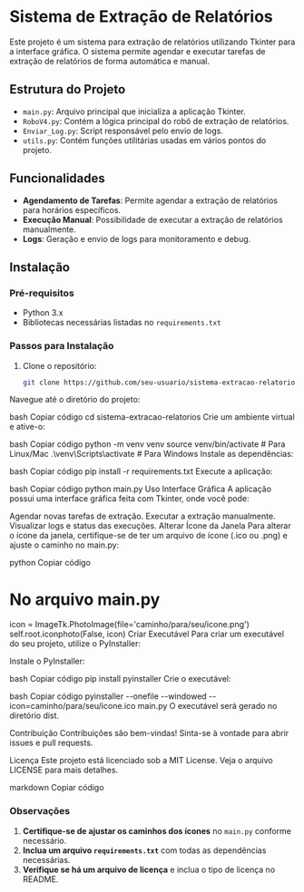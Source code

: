 # Sistema de Extração de Relatórios

Este projeto é um sistema para extração de relatórios utilizando Tkinter para a interface gráfica. O sistema permite agendar e executar tarefas de extração de relatórios de forma automática e manual.

## Estrutura do Projeto

- `main.py`: Arquivo principal que inicializa a aplicação Tkinter.
- `RoboV4.py`: Contém a lógica principal do robô de extração de relatórios.
- `Enviar_Log.py`: Script responsável pelo envio de logs.
- `utils.py`: Contém funções utilitárias usadas em vários pontos do projeto.

## Funcionalidades

- **Agendamento de Tarefas**: Permite agendar a extração de relatórios para horários específicos.
- **Execução Manual**: Possibilidade de executar a extração de relatórios manualmente.
- **Logs**: Geração e envio de logs para monitoramento e debug.

## Instalação

### Pré-requisitos

- Python 3.x
- Bibliotecas necessárias listadas no `requirements.txt`

### Passos para Instalação

1. Clone o repositório:
   ```bash
   git clone https://github.com/seu-usuario/sistema-extracao-relatorios.git
Navegue até o diretório do projeto:

bash
Copiar código
cd sistema-extracao-relatorios
Crie um ambiente virtual e ative-o:

bash
Copiar código
python -m venv venv
source venv/bin/activate  # Para Linux/Mac
.\venv\Scripts\activate  # Para Windows
Instale as dependências:

bash
Copiar código
pip install -r requirements.txt
Execute a aplicação:

bash
Copiar código
python main.py
Uso
Interface Gráfica
A aplicação possui uma interface gráfica feita com Tkinter, onde você pode:

Agendar novas tarefas de extração.
Executar a extração manualmente.
Visualizar logs e status das execuções.
Alterar Ícone da Janela
Para alterar o ícone da janela, certifique-se de ter um arquivo de ícone (.ico ou .png) e ajuste o caminho no main.py:

python
Copiar código
# No arquivo main.py
icon = ImageTk.PhotoImage(file='caminho/para/seu/icone.png')
self.root.iconphoto(False, icon)
Criar Executável
Para criar um executável do seu projeto, utilize o PyInstaller:

Instale o PyInstaller:

bash
Copiar código
pip install pyinstaller
Crie o executável:

bash
Copiar código
pyinstaller --onefile --windowed --icon=caminho/para/seu/icone.ico main.py
O executável será gerado no diretório dist.

Contribuição
Contribuições são bem-vindas! Sinta-se à vontade para abrir issues e pull requests.

Licença
Este projeto está licenciado sob a MIT License. Veja o arquivo LICENSE para mais detalhes.

markdown
Copiar código

### Observações

1. **Certifique-se de ajustar os caminhos dos ícones** no `main.py` conforme necessário.
2. **Inclua um arquivo `requirements.txt`** com todas as dependências necessárias.
3. **Verifique se há um arquivo de licença** e inclua o tipo de licença no README.
